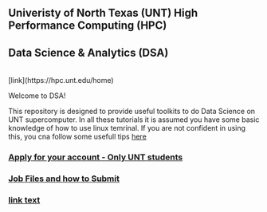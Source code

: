 ## Univeristy of North Texas (UNT) High Performance Computing (HPC)
## Data Science & Analytics (DSA) 
</br>
[link](https://hpc.unt.edu/home)

Welcome to DSA!

This repository is designed to provide useful toolkits to do Data Science on UNT supercomputer.
In all these tutorials it is assumed you have some basic knowledge of how to use linux temrinal. If you are not confident in using this, you cna follow some usefull tips  [here](https://)

### [Apply for your account - Only UNT students](https://hpc.unt.edu/account-info)

### [Job Files and how to Submit](https://)

### [link text](https://)
